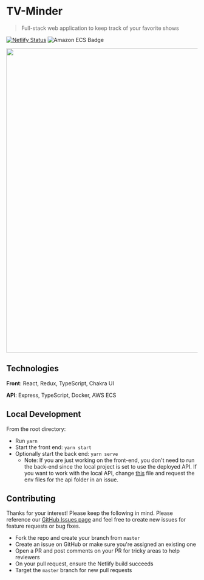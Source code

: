 # TV-Minder

> Full-stack web application to keep track of your favorite shows

[![Netlify Status](https://api.netlify.com/api/v1/badges/c0c8f001-1839-4c79-a338-de51cf4cd991/deploy-status)](https://app.netlify.com/sites/tv-minder/deploys) ![Amazon ECS Badge](https://github.com/trybick/tv-minder/workflows/Deploy%20API%20to%20Amazon%20ECS/badge.svg)

<p align="center">
<img src="./front/src/images/screenshot-my-shows.png" width="800px"/>
</p>

## Technologies

**Front**: React, Redux, TypeScript, Chakra UI

**API**: Express, TypeScript, Docker, AWS ECS

## Local Development

From the root directory:

- Run `yarn`
- Start the front end: `yarn start`
- Optionally start the back end: `yarn serve`
  - Note: If you are just working on the front-end, you don't need to run the back-end since the local project is set to use the deployed API. If you want to work with the local API, change [this](https://github.com/trybick/tv-minder/blob/master/front/src/utils/constants.ts) file and request the env files for the api folder in an issue.

## Contributing

Thanks for your interest! Please keep the following in mind. Please reference our [GitHub Issues page](https://github.com/trybick/tv-minder/issues) and feel free to create new issues for feature requests or bug fixes.

- Fork the repo and create your branch from `master`
- Create an issue on GitHub or make sure you're assigned an existing one
- Open a PR and post comments on your PR for tricky areas to help reviewers
- On your pull request, ensure the Netlify build succeeds
- Target the `master` branch for new pull requests
